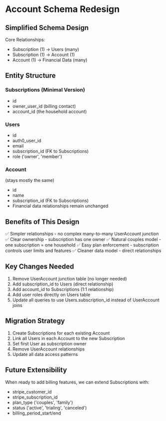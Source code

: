 # Account Schema Redesign

## Simplified Schema Design

Core Relationships:
- Subscription (1) → Users (many)
- Subscription (1) → Account (1)
- Account (1) → Financial Data (many)

## Entity Structure

### Subscriptions (Minimal Version)
- id
- owner_user_id (billing contact)
- account_id (the household account)

### Users
- id
- auth0_user_id
- email
- subscription_id (FK to Subscriptions)
- role ('owner', 'member')

### Account
(stays mostly the same)
- id
- name
- subscription_id (FK to Subscriptions)
- Financial data relationships remain unchanged

## Benefits of This Design

✅ Simpler relationships - no complex many-to-many UserAccount junction
✅ Clear ownership - subscription has one owner
✅ Natural couples model - one subscription = one household
✅ Easy plan enforcement - subscription controls user limits and features
✅ Cleaner data model - direct relationships

## Key Changes Needed

1. Remove UserAccount junction table (no longer needed)
2. Add subscription_id to Users (direct relationship)
3. Add account_id to Subscriptions (1:1 relationship)
4. Add user roles directly on Users table
5. Update all queries to use Users.subscription_id instead of UserAccount joins

## Migration Strategy

1. Create Subscriptions for each existing Account
2. Link all Users in each Account to the new Subscription
3. Set first User as subscription owner
4. Remove UserAccount relationships
5. Update all data access patterns

## Future Extensibility

When ready to add billing features, we can extend Subscriptions with:
- stripe_customer_id
- stripe_subscription_id
- plan_type ('couples', 'family')
- status ('active', 'trialing', 'canceled')
- billing_period_start/end